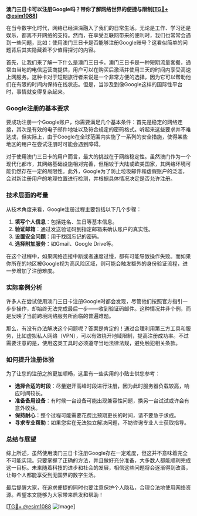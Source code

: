 **澳门三日卡可以注册Google吗？带你了解网络世界的便捷与限制[[TG💪+ @esim1088](https://t.me/s/esim1088)]**

在当今数字化时代，网络已经深深融入了我们的日常生活。无论是工作、学习还是娱乐，都离不开网络的支持。然而，在享受互联网带来的便利时，我们也常常会遇到一些问题，比如：使用澳门三日卡是否能够注册Google账号？这看似简单的问题背后其实隐藏着不少值得探讨的内容。

首先，让我们来了解一下什么是澳门三日卡。澳门三日卡是一种短期流量套餐，通常由当地的电信运营商提供，用户可以在购买后激活并使用三天的时间内享受高速上网服务。这种卡对于短期旅行者来说是一个非常方便的选择，因为它可以帮助他们在有限的时间内保持在线状态。但是，当涉及到像Google这样的国际性平台时，事情就变得复杂起来。

### **Google注册的基本要求**

要成功注册一个Google账户，你需要满足几个基本条件：首先是稳定的网络连接，其次是有效的电子邮件地址以及符合规定的密码格式。听起来这些要求并不难达成，但实际上，由于Google在全球范围内实施了一系列的安全措施，使得某些地区的用户在尝试注册时可能会遇到障碍。

对于使用澳门三日卡的用户而言，最大的挑战在于网络稳定性。虽然澳门作为一个现代化都市，其网络基础设施相对完善，但相较于大陆或欧美国家，其网络环境可能仍然存在一定的局限性。此外，Google为了防止垃圾邮件和虚假账户的泛滥，会对新注册用户的地理位置进行检测，并根据具体情况决定是否允许注册。

### **技术层面的考量**

从技术角度来看，Google注册过程主要包括以下几个步骤：

1. **填写个人信息**：包括姓名、生日等基本信息。
2. **验证邮箱**：通过发送验证码到指定邮箱来确认账户的真实性。
3. **设置安全问题**：用于找回忘记的密码。
4. **选择附加服务**：如Gmail、Google Drive等。

在这个过程中，如果网络连接中断或者速度过慢，都有可能导致操作失败。而如果你所在的地区被Google视为高风险区域，则可能会触发额外的身份验证流程，进一步增加了注册难度。

### **实际案例分析**

许多人在尝试使用澳门三日卡注册Google时都会发现，尽管他们按照官方指引一步步操作，却始终无法完成最后一步——收到验证码邮件。这种情况并非个例，而是反映了当前跨境网络服务所面临的普遍难题。

那么，有没有办法解决这个问题呢？答案是肯定的！通过合理利用第三方工具和服务，比如虚拟私人网络（VPN），可以有效绕开地域限制，提高注册成功率。不过需要注意的是，使用这类工具时必须遵守当地法律法规，避免触犯相关条款。

### **如何提升注册体验**

为了让您的注册之旅更加顺畅，这里有一些实用的小贴士供您参考：

- **选择合适的时段**：尽量避开高峰时段进行注册，因为此时服务器负载较高，响应时间较长。
- **准备备用设备**：有时候一台设备可能出现兼容性问题，换另一台试试或许会有意外收获。
- **保持耐心**：整个过程可能需要花费比预期更长的时间，请不要急于求成。
- **寻求专业帮助**：如果您实在无法独立解决问题，不妨咨询专业人士获取指导。

### **总结与展望**

综上所述，虽然使用澳门三日卡注册Google存在一定难度，但这并不意味着完全不可能实现。只要掌握了正确的方法，并且做好充分准备，大多数人都能顺利完成这一目标。未来随着科技的进步和社会的发展，相信这些问题将会逐渐得到改善，让每个人都能享受到无国界的数字生活。

最后提醒大家，在追求便捷的同时也要注意保护个人隐私，合理合法地使用网络资源。希望本文能够为大家带来启发和帮助！

[[TG💪+ @esim1088](https://t.me/s/esim1088) ![Image](https://i.postimg.cc/4NQfJmqS/Snipaste-2025-05-13-00-14-12.png)]